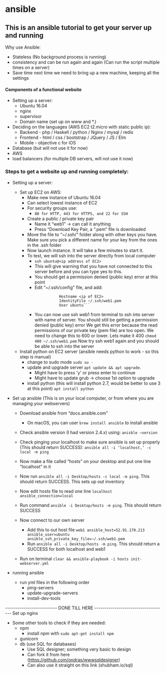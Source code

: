 # ansible

## This is an ansible tutorial to get your server up and running

Why use Ansible:
- Stateless (No background process is running)
- consistency and can be run again and again (Can run the script multiple times on a server)
- Save time next time we need to bring up a new machine, keeping all the settings

#### Components of a functional website
- Setting up a server:
  - Ubuntu 16.04
  - nginx
  - supervisor
  - Domain name (set up on www and *.)
- Deciding on the languages (AWS EC2 t2.micro with static public ip):
  - Backend - php / Haskell / python / Nginx / mysql / redis
  - Frontend - html / css / bootstrap / JQuery / JS / Elm
  - Mobile - objective c for iOS
- Database (but will not use it for now)
- AWS
- load balancers (for multiple DB servers, will not use it now)

### Steps to get a website up and running completely:
- Setting up a server:
  - Set up EC2 on AWS:
    - Make new instance of Ubuntu 16.04
    - Can select lowest instance of EC2
    - For security groups use:
      - ```80 for HTTP, 443 for HTTPS, and 22 for SSH```
    - Create a public / private key pair
      - Name it “web1” -> can call it anything
      - Press “Download Key Pair, a “.pem” file is downloaded
    - Move the file to “~/.ssh/“ folder along with other keys you have. Make sure you pick a different name for your key from the ones in the .ssh folder
    - Now launch instance. It will take a few minutes to start it.
    - To test, we will ssh into the server directly from local computer
      - ```ssh ubuntu@<ip address of EC2>```
      - This will give warning that you have not connected to this server before and you can type yes to this.
      - You should get a permission denied (public key) error at this point
      - Edit “~/.ssh/config" file, and add:
        ```Host web1
			       Hostname <ip of EC2>
    			   IdentityFile ~/.ssh/web1.pem
			       User ubuntu```
      - You can now use ssh web1 from terminal to ssh into server with name of server. You should still be getting a                 permission denied (public key) error
        We get this error because the read permissions of our private key (pem file) are too open. We need to change this to         600 or lower. Lets make it 400
        ```chmod 400 ~/.ssh/web1.pem```
        Now try ssh web1 again and you should be able to ssh into the server
  - Install python on EC2 server (ansible needs python to work - so this step is manual)
    - change to sudo mode
      ```sudo su -```
    - update and upgrade server
      ```apt update && apt upgrade```. 
      - Might have to press 'y' or press enter to continue
      - Might have to update grub -> choose 1st option to upgrade
    - install python (this will install python 2.7, would be better to use 3 at this point)
      ```apt install python```
- Set up ansible (This is on your local computer, or from where you are managing your webservers)
  - Download ansible from “docs.ansible.com"
    - On macOS, you can user ```brew install ansible``` to install ansible
  - Check ansible version (I had version 2.4.x) using:
    ```anisble —version```
  - Check pinging your localhost to make sure ansible is set up properly (This should return SUCCESS):
    ```ansible all -i ‘localhost,’ -c local -m ping```
  - Now make a file called “hosts” on your desktop and put one line “localhost” in it
  - Now run ```ansible all -i Desktop/hosts -c local -m ping```. This should return SUCCESS. This sets up out inventory
  - Now edit hosts file to read one line ```localhost ansible_connection=local```
  - Run command ```ansible -i Desktop/hosts -m ping```. This should return SUCCESS
  - Now connect to our own server
    - Add this to out host file
      ```web1 ansible_host=52.91.170.213 ansible_user=ubuntu ansible_ssh_private_key_file=~/.ssh/web1.pem```
    - Run ```ansible all -i Desktop/hosts -m ping```. This should return a SUCCESS for both localhost and web1

  - Run on terminal `clear && ansible-playbook -i hosts init-webserver.yml`

- running ansible
  - run yml files in the following order
    - ping-servers
    - update-upgrade-servers
    - install-dev-tools
    
-------------------------- DONE TILL HERE ------------------------------------
Set up nginx

- Some other tools to check if they are needed:
  - npm
    - install npm with `sudo apt-get install npm`
  - gunicorn
  - db (use SQL for databases)
    - Use SQL designer; something very basic to design
    - Can fork it from here (https://github.com/ondras/wwwsqldesigner)
    - Can also use it straight on this link (shubham.io/sql)
